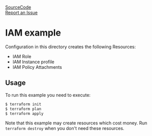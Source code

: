 [SourceCode](https://github.com/nclouds/terraform-aws-iam-role/tree/v0.1.3/examples)   
[Report an Issue](https://github.com/nclouds/terraform-aws-iam-role/issues)

# IAM example

Configuration in this directory creates the following Resources:
- IAM Role
- IAM Instance profile
- IAM Policy Attachments

## Usage

To run this example you need to execute:

```bash
$ terraform init
$ terraform plan
$ terraform apply
```

Note that this example may create resources which cost money. Run `terraform destroy` when you don't need these resources.
